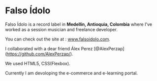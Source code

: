 # Falso Ídolo

Falso Ídolo is a record label in **Medellín, Antioquia, Colombia** where I've worked as a session musician and freelance developer.

You can check out the site at : www.falsoidolo.com.

I collaborated with a dear friend Álex Perez [@AlexPerzap] (https://github.com/AlexPerzap/). 

We used HTML5, CSS(Flexbox).

Currently I am devoloping the e-commerce and e-learning portal.



